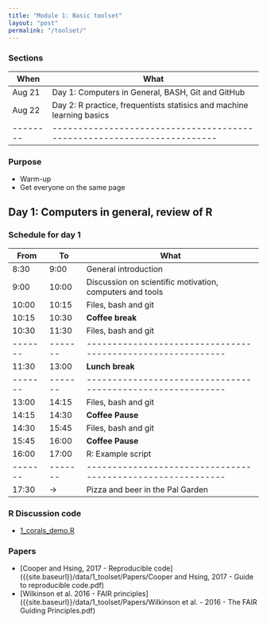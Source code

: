 ```yaml
---
title: "Module 1: Basic toolset"
layout: "post" 
permalink: "/toolset/"
---
```


### Sections

| When   | What                                                                  |
|--------|-----------------------------------------------------------------------|
| Aug 21 | Day 1: Computers in General, BASH, Git and GitHub                     |
| Aug 22 | Day 2: R practice, frequentists statisics and machine learning basics |
|--------|-----------------------------------------------------------------------|

### Purpose

-   Warm-up
-   Get everyone on the same page

## Day 1: Computers in general, review of R

### Schedule for day 1

| From  | To    | What                                                      |
|-------|-------|-----------------------------------------------------------|
| 8:30  | 9:00  | General introduction                                      |
| 9:00  | 10:00 | Discussion on scientific motivation, computers  and tools |
| 10:00 | 10:15 | Files, bash and git                                       |
| 10:15 | 10:30 | **Coffee break**                                          |
| 10:30 | 11:30 | Files, bash and git                                       |
|-------|-------|-----------------------------------------------------------|
| 11:30 | 13:00 | **Lunch break**                                           |
|-------|-------|-----------------------------------------------------------|
| 13:00 | 14:15 | Files, bash and git                                       |
| 14:15 | 14:30 | **Coffee Pause**                                          |
| 14:30 | 15:45 | Files, bash and git                                       |
| 15:45 | 16:00 | **Coffee Pause**                                          |
| 16:00 | 17:00 | R: Example script                                         |
|-------|-------|-----------------------------------------------------------|
| 17:30 | -\>   | Pizza and beer in the Pal Garden                          |

### R Discussion code

-   [1_corals_demo.R]({{site.baseurl}}/data/1_toolset/1_corals_demo.R)

### Papers

-   [Cooper and Hsing, 2017 - Reproducible code]({{site.baseurl}}/data/1_toolset/Papers/Cooper and Hsing, 2017 - Guide to reproducible code.pdf)
-   [Wilkinson et al. 2016 - FAIR principles]({{site.baseurl}}/data/1_toolset/Papers/Wilkinson et al. - 2016 - The FAIR Guiding Principles.pdf)

